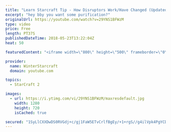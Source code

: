 ```yaml
---
title: "Learn Starcraft Tip - How Disruptors Work/Have Changed (Updated Patch 4.0 2018)"
excerpt: "hey bby you want some purification?"
originalUrl: https://youtube.com/watch?v=29YNS1BFWzM
type: video
price: Free
length: PT37S
publishedDateTime: 2018-05-23T13:22:04Z
heat: 50

featuredContent: "<iframe width=\"800\" height=\"500\" frameborder=\"0\" src=\"https://www.youtube.com/embed/29YNS1BFWzM\" allow=\"accelerometer; autoplay; encrypted-media; gyroscope; picture-in-picture\" allowfullscreen></iframe>"

provider:
  name: WinterStarcraft
  domain: youtube.com

topics:
  - StarCraft 2

images:
  - url: https://i.ytimg.com/vi/29YNS1BFWzM/maxresdefault.jpg
    width: 1280
    height: 720
    isCached: true

secured: "1SyLlCXXDwDS0RVGdj+c/gj1FaW5ETvCrlfBgEy/+1+rgS//g4ilVpk4PgYCD6w012XcQsR166psDRGrxANyznWu2yOyMuAWRWzDcR0gAxvKp84kB/FsZhhdTSaCobP38zDaLLGQM9jmwBfZuuuT1Zf4/4gaHMadiQTNGBCkSaaaBdo3aYbue6ws6AEvJ47IbGZP7lJrQGytbrJWk2jxYcnbBhlamchA2DAHaqtQ6X2OgC9Hwt547957k35gbjWX8IvrqpzStCXJamu7JKdA1+Ko2rmVfPqbtEph7Hq7M2dl4qDIHwCa6t/9hROCv55VqNpGFBQb5DePYjnSvqlGeI2xGrSPsJzE6JseSJJ/YRBsegD+fReQ4bSIHJQGuZ6cg0O7JgnqsgVLq37mAsGzQ7wcKC6ocwpGIdMyp85jCas=;suxL6QgpEZvdxoBekqK8MQ=="
---
```


